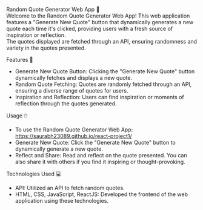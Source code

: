 Random Quote Generator Web App 📝<br>
Welcome to the Random Quote Generator Web App! This web application features a "Generate New Quote" button that dynamically generates a new quote each time it's clicked, providing users with a fresh source of inspiration or reflection. <br>
The quotes displayed are fetched through an API, ensuring randomness and variety in the quotes presented.

Features 🌟
* Generate New Quote Button: Clicking the "Generate New Quote" button dynamically fetches and displays a new quote.
* Random Quote Fetching: Quotes are randomly fetched through an API, ensuring a diverse range of quotes for users.
* Inspiration and Reflection: Users can find inspiration or moments of reflection through the quotes generated.
  
Usage 🖱️
* To use the Random Quote Generator Web App: https://saurabh23089.github.io/react-project1/
* Generate New Quote: Click the "Generate New Quote" button to dynamically generate a new quote.
* Reflect and Share: Read and reflect on the quote presented. You can also share it with others if you find it inspiring or thought-provoking.
  
Technologies Used 💻
* API: Utilized an API to fetch random quotes.
* HTML, CSS, JavaScript, ReactJS: Developed the frontend of the web application using these technologies.
